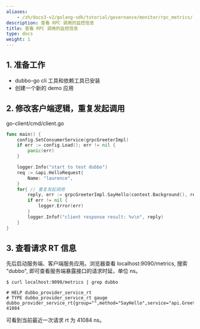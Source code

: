 ```yaml
---
aliases:
    - /zh/docs3-v2/golang-sdk/tutorial/governance/monitor/rpc_metrics/
description: 查看 RPC 调用的监控信息
title: 查看 RPC 调用的监控信息
type: docs
weight: 1
---
```



## 1. 准备工作

- dubbo-go cli 工具和依赖工具已安装
- 创建一个新的 demo 应用

## 2. 修改客户端逻辑，重复发起调用

go-client/cmd/client.go

```go
func main() {
	config.SetConsumerService(grpcGreeterImpl)
	if err := config.Load(); err != nil {
		panic(err)
	}

	logger.Info("start to test dubbo")
	req := &api.HelloRequest{
		Name: "laurence",
	}
	for{ // 重复发起调用
		reply, err := grpcGreeterImpl.SayHello(context.Background(), req)
		if err != nil {
			logger.Error(err)
		}
		logger.Infof("client response result: %v\n", reply)
	}
}
```

## 3. 查看请求 RT 信息

先后启动服务端、客户端服务应用。浏览器查看 localhost:9090/metrics, 搜索 "dubbo", 即可查看服务端暴露接口的请求时延，单位 ns。

```
$ curl localhost:9090/metrics | grep dubbo

# HELP dubbo_provider_service_rt 
# TYPE dubbo_provider_service_rt gauge
dubbo_provider_service_rt{group="",method="SayHello",service="api.Greeter",timeout="",version="3.0.0"} 41084
```

可看到当前最近一次请求 rt 为 41084 ns。